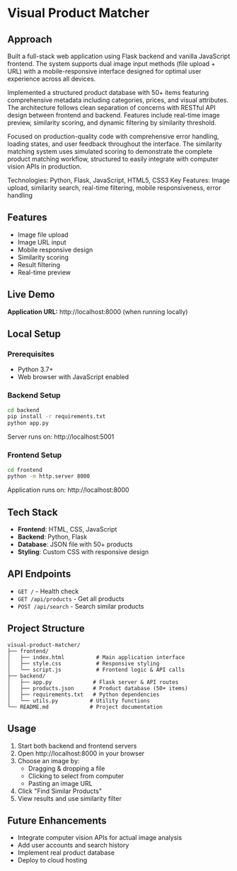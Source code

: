 # Visual Product Matcher

## Approach

Built a full-stack web application using Flask backend and vanilla JavaScript frontend. The system supports dual image input methods (file upload + URL) with a mobile-responsive interface designed for optimal user experience across all devices.

Implemented a structured product database with 50+ items featuring comprehensive metadata including categories, prices, and visual attributes. The architecture follows clean separation of concerns with RESTful API design between frontend and backend. Features include real-time image preview, similarity scoring, and dynamic filtering by similarity threshold.

Focused on production-quality code with comprehensive error handling, loading states, and user feedback throughout the interface. The similarity matching system uses simulated scoring to demonstrate the complete product matching workflow, structured to easily integrate with computer vision APIs in production.

Technologies: Python, Flask, JavaScript, HTML5, CSS3
Key Features: Image upload, similarity search, real-time filtering, mobile responsiveness, error handling

## Features

- Image file upload
- Image URL input  
- Mobile responsive design
- Similarity scoring
- Result filtering
- Real-time preview

## Live Demo

**Application URL:** http://localhost:8000 (when running locally)

## Local Setup

### Prerequisites
- Python 3.7+
- Web browser with JavaScript enabled

### Backend Setup
```bash
cd backend
pip install -r requirements.txt
python app.py
```
Server runs on: http://localhost:5001

### Frontend Setup
```bash
cd frontend
python -m http.server 8000
```
Application runs on: http://localhost:8000

## Tech Stack

- **Frontend**: HTML, CSS, JavaScript
- **Backend**: Python, Flask
- **Database**: JSON file with 50+ products
- **Styling**: Custom CSS with responsive design

## API Endpoints

- `GET /` - Health check
- `GET /api/products` - Get all products  
- `POST /api/search` - Search similar products

## Project Structure

```
visual-product-matcher/
├── frontend/
│   ├── index.html          # Main application interface
│   ├── style.css           # Responsive styling
│   └── script.js           # Frontend logic & API calls
├── backend/
│   ├── app.py             # Flask server & API routes
│   ├── products.json      # Product database (50+ items)
│   ├── requirements.txt   # Python dependencies
│   └── utils.py          # Utility functions
└── README.md             # Project documentation
```

## Usage

1. Start both backend and frontend servers
2. Open http://localhost:8000 in your browser
3. Choose an image by:
   - Dragging & dropping a file
   - Clicking to select from computer
   - Pasting an image URL
4. Click "Find Similar Products"
5. View results and use similarity filter

## Future Enhancements

- Integrate computer vision APIs for actual image analysis
- Add user accounts and search history
- Implement real product database
- Deploy to cloud hosting
